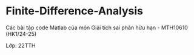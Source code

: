 # Finite-Difference-Analysis
Các bài tập code Matlab của môn Giải tích sai phân hữu hạn - MTH10610 (HK1/24-25)

Lớp: 22TTH

